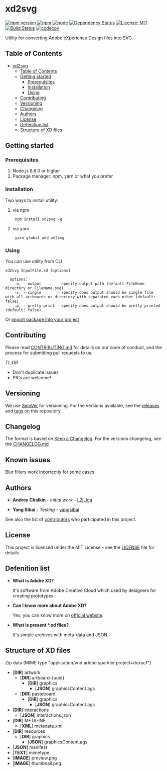 # xd2svg
[![npm version](https://badge.fury.io/js/xd2svg.svg?colorB=brightgreen)](https://www.npmjs.com/package/xd2svg)
[![npm](https://img.shields.io/npm/dm/xd2svg.svg?colorB=brightgreen)](https://www.npmjs.com/package/xd2svg)
[![node](https://img.shields.io/node/v/xd2svg.svg?colorB=brightgreen)](https://www.npmjs.com/package/xd2svg)
[![Dependency Status](https://img.shields.io/david/L2jLiga/xd2svg.svg)](https://david-dm.org/L2jLiga/xd2svg)
[![License: MIT](https://img.shields.io/badge/License-MIT-brightgreen.svg)](https://opensource.org/licenses/MIT)
[![Build Status](https://travis-ci.org/L2jLiga/xd2svg.svg?branch=master)](https://travis-ci.org/L2jLiga/xd2svg)
[![codecov](https://codecov.io/gh/L2jLiga/xd2svg/branch/master/graph/badge.svg)](https://codecov.io/gh/L2jLiga/xd2svg)

Utility for converting Adobe eXperience Design files into SVG.

## Table of Contents

   * [xd2svg](#xd2svg)
      * [Table of Contents](#table-of-contents)
      * [Getting started](#getting-started)
         * [Prerequisites](#prerequisites)
         * [Installation](#installation)
         * [Using](#using)
      * [Contributing](#contributing)
      * [Versioning](#versioning)
      * [Changelog](#changelog)
      * [Authors](#authors)
      * [License](#license)
      * [Defenition list](#defenition-list)
      * [Structure of XD files](#structure-of-xd-files)


## Getting started

### Prerequisites
1. Node.js 8.6.0 or higher
1. Package manager: npm, yarn or what you prefer

### Installation
Two ways to install utility:
1. via npm

   ```
    npm install xd2svg -g
   ```

1. via yarn

   ```
    yarn global add xd2svg
   ```

### Using
You can use utility from CLI

   ```
   xd2svg InputFile.xd [options]
   
     options:
       -o, --output       - specify output path (default FileName directory or FileName.svg)
       -s, --single       - specify does output should be single file with all artboards or directory with separated each other (default: false)
       -p, --pretty-print - specify does output should be pretty printed (default: false)
   ```

Or [import package into your project](example)

## Contributing
Please read [CONTRIBUTING.md](.github/CONTRIBUTING.md) for details on our code of conduct, and the process for submitting pull requests to us.

*TL;DR*

- Don't duplicate issues
- PR's are welcome!

## Versioning
We use [SemVer](https://semver.org/spec/v2.0.0.html) for versioning.
For the versions available, see the [releases](https://github.com/L2jLiga/xd2svg/releases) and [tags](https://github.com/L2jLiga/xd2svg/tags) on this repository. 

## Changelog
The format is based on [Keep a Changelog](https://keepachangelog.com/en/1.0.0/).
For the versions changelog, see the [CHANGELOG.md](CHANGELOG.md)

## Known issues
Blur filters work incorrectly for some cases

## Authors
* **Andrey Chalkin** - *Initial work* - [L2jLiga](https://github.com/L2jLiga)

* **Yang Sibai** - *Testing* - [yangsibai](https://github.com/yangsibai)

See also the list of [contributors](https://github.com/L2jLiga/xd2svg/contributors) who participated in this project.

## License
This project is licensed under the MIT License - see the [LICENSE](LICENSE) file for details

## Defenition list
* **What is Adobe XD?**

   It's software from Adobe Creative Cloud which used by designers for creating prototypes.

* **Can I know more about Adobe XD?**

   Yes, you can know more on [official website](https://www.adobe.com/ru/products/xd.html).

* **What is present \*.xd files?**

   It's simple archives with meta-data and JSON.

## Structure of XD files
Zip data (MIME type "application/vnd.adobe.sparkler.project+dcxucf")

- [__DIR__] artwork
  - [__DIR__] artboard-{uuid}
    - [__DIR__] graphics
      - [__JSON__] graphicsContent.ags
  - [__DIR__] pasteboard
    - [__DIR__] graphics
      - [__JSON__] graphicsContent.ags
- [__DIR__] interactions
  - [__JSON__] interactions.json
- [__DIR__] META-INF
  - [__XML__] metadata.xml
- [__DIR__] resources
    - [__DIR__] graphics
      - [__JSON__] graphicsContent.ags
- [__JSON__] manifest
- [__TEXT__] mimetype
- [__IMAGE__] preview.png
- [__IMAGE__] thumbnail.png

